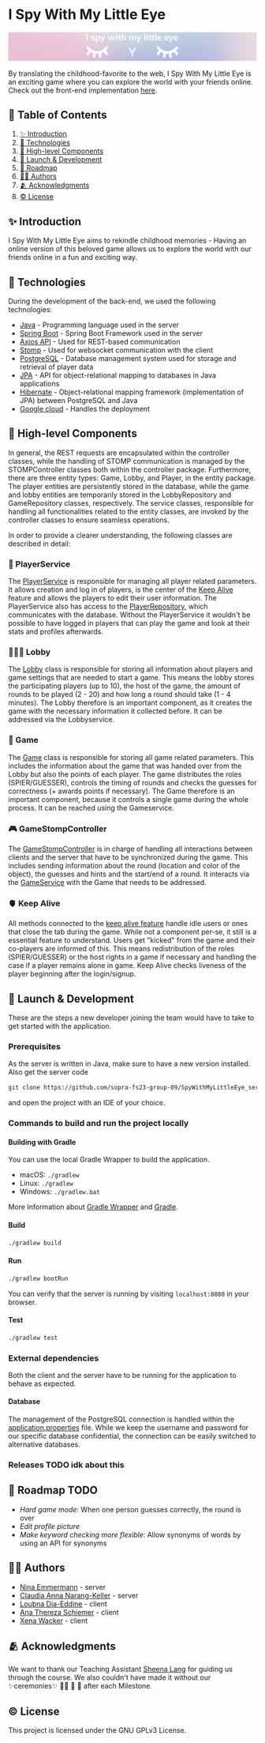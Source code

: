 # I Spy With My Little Eye

![Image](./LogoHeader.png) 

By translating the childhood-favorite to the web, I Spy With My Little Eye is an exciting game where you can explore the
world with your friends online.
Check out the front-end implementation [here](https://github.com/sopra-fs23-group-09/SpyWithMyLittleEye_client).

## 📖 Table of Contents

1. [✨ Introduction](#introduction)
2. [🦋 Technologies](#technologies)
3. [🧩 High-level Components](#high-level-components)
4. [🚀 Launch & Development](#launch--development)
5. [🚙 Roadmap](#roadmap)
6. [👩‍💻 Authors](#authors)
7. [🫂 Acknowledgments](#acknowledgments)
8. [©️ License](#license)

## ✨ Introduction <a name="introduction"></a>

I Spy With My Little Eye aims to rekindle childhood memories - Having an online version of this beloved game allows us
to explore the world with our friends online in a fun and exciting way.

## 🦋 Technologies <a id="technologies"></a>

During the development of the back-end, we used the following technologies:

* [Java](https://www.java.com/de/download/manual.jsp) - Programming language used in the server
* [Spring Boot](https://spring.io/projects/spring-boot) - Spring Boot Framework used in the server
* [Axios API](https://axios-http.com/docs/api_intro) - Used for REST-based communication
* [Stomp](https://stomp-js.github.io/stomp-websocket/) - Used for websocket communication with the client 
* [PostgreSQL](https://www.postgresql.org/) - Database management system used for storage and retrieval of player data
* [JPA](https://javaee.github.io/javaee-spec/javadocs/javax/persistence/package-summary.html) - API for object-relational mapping to databases in Java applications
* [Hibernate](https://hibernate.org/) - Object-relational mapping framework (implementation of JPA) between PostgreSQL and Java
* [Google cloud](https://cloud.google.com/?hl=en) - Handles the deployment

## 🧩 High-level Components <a id="high-level-components"></a>
In general, the REST requests are encapsulated within the controller classes, while the handling of STOMP communication is managed by the STOMPController classes both within the controller package.
Furthermore, there are three entity types: Game, Lobby, and Player, in the entity package. The player entities are persistently stored in the database, while the game and lobby entities are temporarily stored in the LobbyRepository and GameRepository classes, respectively. 
The service classes, responsible for handling all functionalities related to the entity classes, are invoked by the controller classes to ensure seamless operations.

In order to provide a clearer understanding, the following classes are described in detail:

### 👤 PlayerService

The [PlayerService](https://github.com/sopra-fs23-group-09/SpyWithMyLittleEye_server/blob/main/src/main/java/ch/uzh/ifi/hase/soprafs23/service/PlayerService.java) is responsible for managing all player related parameters. It allows creation and log in of players, is the center of the [Keep Alive](#keepalive) feature and allows the players to edit their user information. The PlayerService also has access to the [PlayerRepository](https://github.com/sopra-fs23-group-09/SpyWithMyLittleEye_server/blob/main/src/main/java/ch/uzh/ifi/hase/soprafs23/repository/PlayerRepository.java), which communicates with the database. Without the PlayerService it wouldn't be possible to have logged in players that can play the game and look at their stats and profiles afterwards.

### 🧑‍🤝‍🧑 Lobby 

The [Lobby](https://github.com/sopra-fs23-group-09/SpyWithMyLittleEye_server/blob/main/src/main/java/ch/uzh/ifi/hase/soprafs23/entity/Lobby.java) class is responsible for storing all information about players and game settings that are needed to start a game. This means the lobby stores the participating players (up to 10), the host of the game, the amount of rounds to be played (2 - 20) and how long a round should take (1 - 4 minutes). The Lobby therefore is an important component, as it creates the game with the necessary information it collected before. It can be addressed via the Lobbyservice.

### 🎲 Game

The [Game](https://github.com/sopra-fs23-group-09/SpyWithMyLittleEye_server/blob/main/src/main/java/ch/uzh/ifi/hase/soprafs23/entity/Game.java) class is responsible for storing all game related parameters. This includes the information about the game that was handed over from the Lobby but also the points of each player. The game distributes the roles (SPIER/GUESSER), controls the timing of rounds and checks the guesses for correctness (+ awards points if necessary). The Game therefore is an important component, because it controls a single game during the whole process. It can be reached using the Gameservice.

### 🎮 GameStompController

The [GameStompController](https://github.com/sopra-fs23-group-09/SpyWithMyLittleEye_server/blob/main/src/main/java/ch/uzh/ifi/hase/soprafs23/controller/GameStompController.java) is in charge of handling all interactions between clients and the server that have to be synchronized during the game. This includes sending information about the round (location and color of the object), the guesses and hints and the start/end of a round. It interacts via the [GameService](https://github.com/sopra-fs23-group-09/SpyWithMyLittleEye_server/blob/main/src/main/java/ch/uzh/ifi/hase/soprafs23/service/GameService.java) with the Game that needs to be addressed.

### 🫀 Keep Alive <a id="keepalive"></a>

All methods connected to the [keep alive feature](https://github.com/sopra-fs23-group-09/SpyWithMyLittleEye_server/blob/d1d28d86c4bf328cf9a34d58c75b87c132180aef/src/main/java/ch/uzh/ifi/hase/soprafs23/service/PlayerService.java#L129) handle idle users or ones that close the tab during the game. While not a component per-se, it still is a essential feature to understand. Users get "kicked" from the game and their co-players are informed of this. This means redistribution of the roles (SPIER/GUESSER) or the host rights in a game if necessary and handling the case if a player remains alone in game. Keep Alive checks liveness of the player beginning after the login/signup.


## 🚀 Launch & Development <a id="launch--development"></a>

These are the steps a new developer joining the team would
have to take to get started with the application.

### Prerequisites
As the server is written in Java, make sure to have a new version installed. 
Also get the server code

```bash
git clone https://github.com/sopra-fs23-group-09/SpyWithMyLittleEye_server.git
```
and open the project with an IDE of your choice.


### Commands to build and run the project locally

#### Building with Gradle
You can use the local Gradle Wrapper to build the application.
-   macOS: `./gradlew`
-   Linux: `./gradlew`
-   Windows: `./gradlew.bat`

More Information about [Gradle Wrapper](https://docs.gradle.org/current/userguide/gradle_wrapper.html) and [Gradle](https://gradle.org/docs/).

#### Build

```bash
./gradlew build
```

#### Run

```bash
./gradlew bootRun
```

You can verify that the server is running by visiting `localhost:8080` in your browser.


#### Test

```bash
./gradlew test
```

### External dependencies

Both the client and the server have to be running for the application to behave as expected.

#### Database 
The management of the PostgreSQL connection is handled within the [application.properties](https://github.com/sopra-fs23-group-09/SpyWithMyLittleEye_server/blob/main/src/main/resources/application.properties) file. While we keep the username and password for our specific database confidential, the connection can be easily switched to alternative databases.

### Releases TODO idk about this

## 🚙 Roadmap TODO <a id="roadmap"></a>

* *Hard game mode*: When one person guesses correctly, the round is over
* *Edit profile picture*
* *Make keyword checking more flexible*: Allow synonyms of words by using an API for synonyms

## 👩‍💻 Authors <a id="authors"></a>


* [Nina Emmermann](https://github.com/ninanni) - server
* [Claudia Anna Narang-Keller](https://github.com/cnaran) - server
* [Loubna Dia-Eddine](https://github.com/Loubnadia) - client
* [Ana Thereza Schiemer](https://github.com/athzsc) - client
* [Xena Wacker](https://github.com/xayreen) - client

## 🫂 Acknowledgments <a id="acknowledgments"></a>

We want to thank our Teaching Assistant [Sheena Lang](https://github.com/SheenaGit) for guiding us through the course.
We also couldn't have made it without our ✨ceremonies✨ 🍣✨ 🍱 🫶 after each Milestone.

## ©️ License <a id="license"></a>

This project is licensed under the GNU GPLv3 License. 

 
